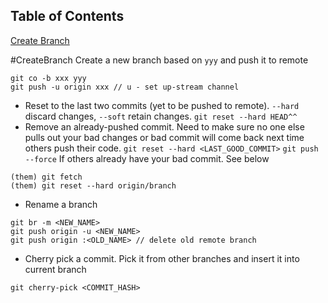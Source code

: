 ## Table of Contents

[Create Branch](#CreateBranch)

#CreateBranch
Create a new branch based on `yyy` and push it to remote 
```
git co -b xxx yyy
git push -u origin xxx // u - set up-stream channel
```
* Reset to the last two commits (yet to be pushed to remote). `--hard` discard changes, `--soft` retain changes.
```git reset --hard HEAD^^```
* Remove an already-pushed commit. Need to make sure no one else pulls out your bad changes or bad commit will come back
next time others push their code.
`git reset --hard <LAST_GOOD_COMMIT>`
`git push --force`
If others already have your bad commit. See below
```
(them) git fetch
(them) git reset --hard origin/branch
```
* Rename a branch
```
git br -m <NEW_NAME>
git push origin -u <NEW_NAME>
git push origin :<OLD_NAME> // delete old remote branch

```
* Cherry pick a commit. Pick it from other branches and insert it into current branch
```
git cherry-pick <COMMIT_HASH>
```

